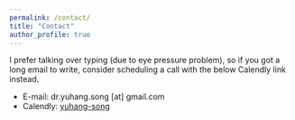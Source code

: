 ```yaml
---
permalink: /contact/
title: "Contact"
author_profile: true
---
```

I prefer talking over typing (due to eye pressure problem), so if you got a long email to write, consider scheduling a call with the below Calendly link instead.

* E-mail: dr.yuhang.song [at] gmail.com
* Calendly: [yuhang-song](https://calendly.com/yuhang-song/)